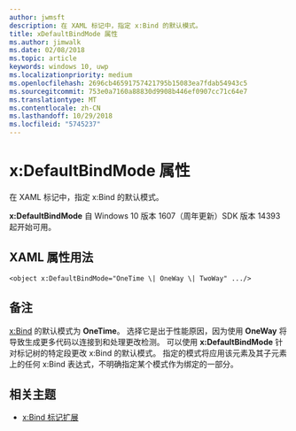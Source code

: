 ```yaml
---
author: jwmsft
description: 在 XAML 标记中，指定 x:Bind 的默认模式。
title: xDefaultBindMode 属性
ms.author: jimwalk
ms.date: 02/08/2018
ms.topic: article
keywords: windows 10, uwp
ms.localizationpriority: medium
ms.openlocfilehash: 2696cb46591757421795b15083ea7fdab54943c5
ms.sourcegitcommit: 753e0a7160a88830d9908b446ef0907cc71c64e7
ms.translationtype: MT
ms.contentlocale: zh-CN
ms.lasthandoff: 10/29/2018
ms.locfileid: "5745237"
---
```

# <a name="xdefaultbindmode-attribute"></a>x:DefaultBindMode 属性

在 XAML 标记中，指定 x:Bind 的默认模式。

**x:DefaultBindMode** 自 Windows 10 版本 1607（周年更新）SDK 版本 14393 起开始可用。

## <a name="xaml-attribute-usage"></a>XAML 属性用法

``` syntax
<object x:DefaultBindMode="OneTime \| OneWay \| TwoWay" .../>
```

## <a name="remarks"></a>备注

[x:Bind](x-bind-markup-extension.md) 的默认模式为 **OneTime**。 选择它是出于性能原因，因为使用 **OneWay** 将导致生成更多代码以连接到和处理更改检测。 可以使用 **x:DefaultBindMode** 针对标记树的特定段更改 x:Bind 的默认模式。 指定的模式将应用该元素及其子元素上的任何 x:Bind 表达式，不明确指定某个模式作为绑定的一部分。

## <a name="related-topics"></a>相关主题

* [x:Bind 标记扩展](x-bind-markup-extension.md)
